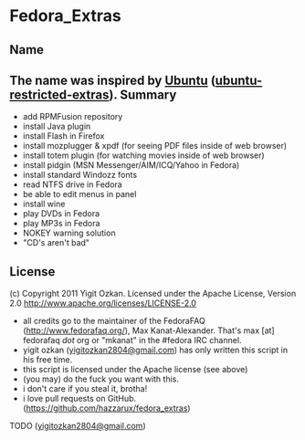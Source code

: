Fedora_Extras
=============
Name
-----
The name was inspired by <a href='http://www.ubuntu.com/'>Ubuntu</a> (<a href="https://help.ubuntu.com/community/RestrictedFormats/">ubuntu-restricted-extras</a>).
Summary
---------
* add RPMFusion repository
* install Java plugin
* install Flash in Firefox
* install mozplugger & xpdf (for seeing PDF files inside of web browser)
* install totem plugin (for watching movies inside of web browser)
* install pidgin (MSN Messenger/AIM/ICQ/Yahoo in Fedora)
* install standard Windozz fonts
* read NTFS drive in Fedora
* be able to edit menus in panel
* install wine
* play DVDs in Fedora
* play MP3s in Fedora
* NOKEY warning solution
* "CD's aren't bad"

License
--------
(c) Copyright 2011 Yigit Ozkan.
Licensed under the Apache License, Version 2.0
http://www.apache.org/licenses/LICENSE-2.0

* all credits go to the maintainer of the FedoraFAQ (http://www.fedorafaq.org/), Max Kanat-Alexander. That's max [at] fedorafaq *dot* org or "mkanat" in the #fedora IRC channel.
* yigit ozkan (yigitozkan2804@gmail.com) has only written this script in his free time.
* this script is licensed under the Apache license (see above)
* (you may) do the fuck you want with this.
* i don't care if you steal it, brotha!
* i love pull requests on GitHub. (https://github.com/hazzarux/fedora_extras)



TODO
(yigitozkan2804@gmail.com)

